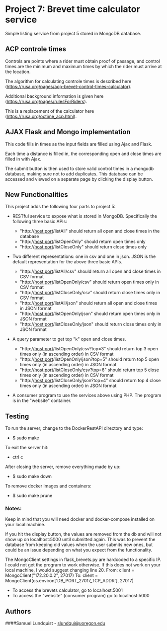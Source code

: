 # Project 7: Brevet time calculator service

Simple listing service from project 5 stored in MongoDB database.

## ACP controle times

Controls are points where a rider must obtain proof of passage, and control times are the minimum and maximum times by which the rider must arrive at the location.

The algorithm for calculating controle times is described here (https://rusa.org/pages/acp-brevet-control-times-calculator).

Additional background information is given here (https://rusa.org/pages/rulesForRiders).  

This is a replacement of the calculator here (https://rusa.org/octime_acp.html).

## AJAX Flask and Mongo implementation

This code fills in times as the input fields are filled using Ajax and Flask.

Each time a distance is filled in, the corresponding open and close times are filled in with Ajax.

The submit button is then used to store valid control times in a mongodb database, making sure not to add duplicates. This database can be accessed and viewed on a separate page by clicking the display button.

## New Functionalities

This project adds the following four parts to project 5:

* RESTful service to expose what is stored in MongoDB. Specifically the following three basic APIs:
    * "http://<host:port>/listAll" should return all open and close times in the database
    * "http://<host:port>/listOpenOnly" should return open times only
    * "http://<host:port>/listCloseOnly" should return close times only

* Two different representations: one in csv and one in json. JSON is the default representation for the above three basic APIs.
    * "http://<host:port>/listAll/csv" should return all open and close times in CSV format
    * "http://<host:port>/listOpenOnly/csv" should return open times only in CSV format
    * "http://<host:port>/listCloseOnly/csv" should return close times only in CSV format
    * "http://<host:port>/listAll/json" should return all open and close times in JSON format
    * "http://<host:port>/listOpenOnly/json" should return open times only in JSON format
    * "http://<host:port>/listCloseOnly/json" should return close times only in JSON format

* A query parameter to get top "k" open and close times.

    * "http://<host:port>/listOpenOnly/csv?top=3" should return top 3 open times only (in ascending order) in CSV format
    * "http://<host:port>/listOpenOnly/json?top=5" should return top 5 open times only (in ascending order) in JSON format
    * "http://<host:port>/listCloseOnly/csv?top=6" should return top 5 close times only (in ascending order) in CSV format
    * "http://<host:port>/listCloseOnly/json?top=4" should return top 4 close times only (in ascending order) in JSON format

* A consumer program to use the services above using PHP. The program is in the "website" container.

## Testing

To run the server, change to the DockerRestAPI directory and type:

- $ sudo make

To exit the server hit:

- ctrl c

After closing the server, remove everything made by up:

- $ sudo make down

To remove docker images and containers:

- $ sudo make prune

### Notes:

Keep in mind that you will need docker and docker-compose installed on your local machine.

If you hit the display button, the values are removed from the db and will not show up on localhost:5000 until submitted again. This was to prevent the database from keeping old values when the user submits new ones, but could be an issue depending on what you expect from the functionality.

The MongoClient settings in flask_brevets.py are hardcoded to a specific IP. I could not get the program to work otherwise. If this does not work on your local machine, I would suggest changing line 20.
From:
client = MongoClient("172.20.0.2", 27017)
To:
client = MongoClient(os.environ['DB_PORT_27017_TCP_ADDR'], 27017)

- To access the brevets calculator, go to localhost:5001
- To access the "website" (consumer program) go to localhost:5000

## Authors

####Samuel Lundquist - slundqui@uoregon.edu
